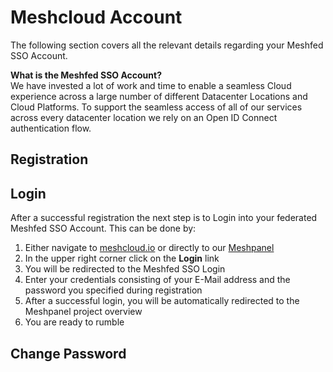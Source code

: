 # Meshcloud Account

The following section covers all the relevant details regarding your Meshfed SSO Account.

**What is the Meshfed SSO Account?**  
We have invested a lot of work and time to enable a seamless Cloud experience across a large number of different Datacenter Locations and Cloud Platforms. To support the seamless access of all of our services across every datacenter location we rely on an Open ID Connect authentication flow.

## Registration

## Login

After a successful registration the next step is to Login into your federated Meshfed SSO Account. This can be done by:

1. Either navigate to [meshcloud.io](https://www.meshcloud.io) or directly to our [Meshpanel](https://panel.meshcloud.io)
2. In the upper right corner click on the **Login** link
3. You will be redirected to the Meshfed SSO Login
4. Enter your credentials consisting of your E-Mail address and the password you specified during registration
5. After a successful login, you will be automatically redirected to the Meshpanel project overview 
6. You are ready to rumble

## Change Password



